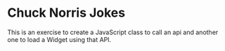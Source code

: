 # Chuck Norris Jokes

This is an exercise to create a JavaScript class to call an api and another one to load a Widget using that API.
